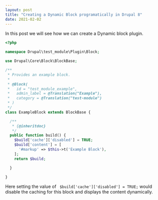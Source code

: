 ```yaml
---
layout: post
title: "Creating a Dynamic Block programatically in Drupal 8"
date: 2021-02-02
---
```

In this post we will see how we can create a Dynamic block plugin.
```php
<?php

namespace Drupal\test_module\Plugin\Block;

use Drupal\Core\Block\BlockBase;

/**
 * Provides an example block.
 *
 * @Block(
 *   id = "test_module_example",
 *   admin_label = @Translation("Example"),
 *   category = @Translation("test-module")
 * )
 */
class ExampleBlock extends BlockBase {

  /**
   * {@inheritdoc}
   */
  public function build() {
    $build['cache']['disabled'] = TRUE;
    $build['content'] = [
      '#markup' => $this->t('Example Block'),
    ];
    return $build;

  }

}
```
Here setting the value of ` $build['cache']['disabled'] = TRUE;` would disable the caching for this block and displays the content dynamically.
